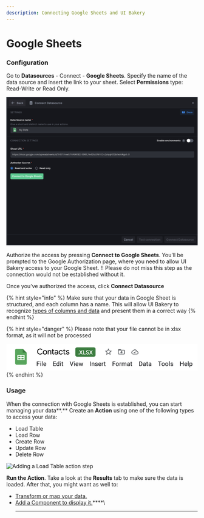 ```yaml
---
description: Connecting Google Sheets and UI Bakery
---
```


# Google Sheets

### **Configuration**

Go to **Datasources** - Connect - **Google Sheets**. Specify the name of the data source and insert the link to your sheet. Select **Permissions** type: Read-Write or Read Only.&#x20;

![Adding Google Sheets as a data source](<../../.gitbook/assets/Screenshot 2022-04-25 at 18.27.31.png>)

Authorize the access by pressing **Connect to Google Sheets**. You’ll be prompted to the Google Authorization page, where you need to allow UI Bakery access to your Google Sheet. :bangbang: Please do not miss this step as the connection would not be established without it.

Once you’ve authorized the access, click **Connect Datasource**

{% hint style="info" %}
Make sure that your data in Google Sheet is structured, and each column has a name. This will allow UI Bakery to recognize [types of columns and data](https://docs.uibakery.io/basics/field-types-and-types-recognition) and present them in a correct way
{% endhint %}

{% hint style="danger" %}
Please note that your file cannot be in xlsx format, as it will not be processed

![](<../../.gitbook/assets/Screenshot 2021-10-12 at 10.51.35.png>)
{% endhint %}

### **Usage**

When the connection with Google Sheets is established, you can start managing your data**.** Create an **Action** using one of the following types to access your data:

* Load Table
* Load Row
* Create Row
* Update Row
* Delete Row

![Adding a Load Table action step](../../.gitbook/assets/gsOpt.gif)

**Run the Action**. Take a look at the **Results** tab to make sure the data is loaded. After that, you might want as well to:

* [Transform or map your data.](https://docs.uibakery.io/basics/mapping-and-transforming-data)
* [Add a Component to display it.](https://docs.uibakery.io/basics/working-with-components#connecting-to-data)****\
  ****
